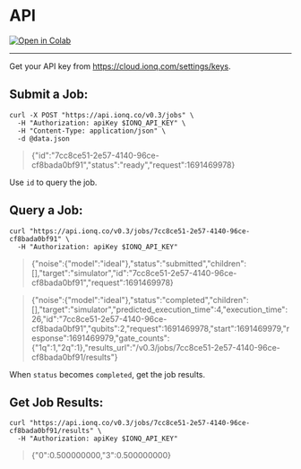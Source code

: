 # API

[![Open in Colab](https://colab.research.google.com/assets/colab-badge.svg)](https://colab.research.google.com/github/ionq-samples/getting-started/blob/main/api/main.ipynb)

---

Get your API key from <https://cloud.ionq.com/settings/keys>.

## Submit a Job:

```shell
curl -X POST "https://api.ionq.co/v0.3/jobs" \
  -H "Authorization: apiKey $IONQ_API_KEY" \
  -H "Content-Type: application/json" \
  -d @data.json
```

> {"id":"7cc8ce51-2e57-4140-96ce-cf8bada0bf91","status":"ready","request":1691469978}

Use `id` to query the job.

## Query a Job:

```shell
curl "https://api.ionq.co/v0.3/jobs/7cc8ce51-2e57-4140-96ce-cf8bada0bf91" \
  -H "Authorization: apiKey $IONQ_API_KEY"
```

> {"noise":{"model":"ideal"},"status":"submitted","children":[],"target":"simulator","id":"7cc8ce51-2e57-4140-96ce-cf8bada0bf91","request":1691469978}

> {"noise":{"model":"ideal"},"status":"completed","children":[],"target":"simulator","predicted_execution_time":4,"execution_time":26,"id":"7cc8ce51-2e57-4140-96ce-cf8bada0bf91","qubits":2,"request":1691469978,"start":1691469979,"response":1691469979,"gate_counts":{"1q":1,"2q":1},"results_url":"/v0.3/jobs/7cc8ce51-2e57-4140-96ce-cf8bada0bf91/results"}

When `status` becomes `completed`, get the job results.

## Get Job Results:

```shell
curl "https://api.ionq.co/v0.3/jobs/7cc8ce51-2e57-4140-96ce-cf8bada0bf91/results" \
  -H "Authorization: apiKey $IONQ_API_KEY"
```

> {"0":0.500000000,"3":0.500000000}
